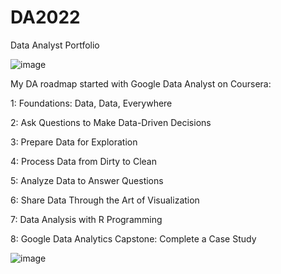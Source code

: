 # DA2022

  Data Analyst Portfolio
  
  ![image](https://user-images.githubusercontent.com/62079264/179235153-98ba05fb-c149-4da1-be5a-b8df306759e1.png)


My DA roadmap started with Google Data Analyst on Coursera:

  1: Foundations: Data, Data, Everywhere
  
  2: Ask Questions to Make Data-Driven Decisions
  
  3: Prepare Data for Exploration
  
  4: Process Data from Dirty to Clean
  
  5: Analyze Data to Answer Questions
  
  6: Share Data Through the Art of Visualization
  
  7: Data Analysis with R Programming
  
  8: Google Data Analytics Capstone: Complete a Case Study
  
  ![image](https://user-images.githubusercontent.com/62079264/179236355-70f0556a-2c38-424d-90bf-26d4cd06369f.png)

